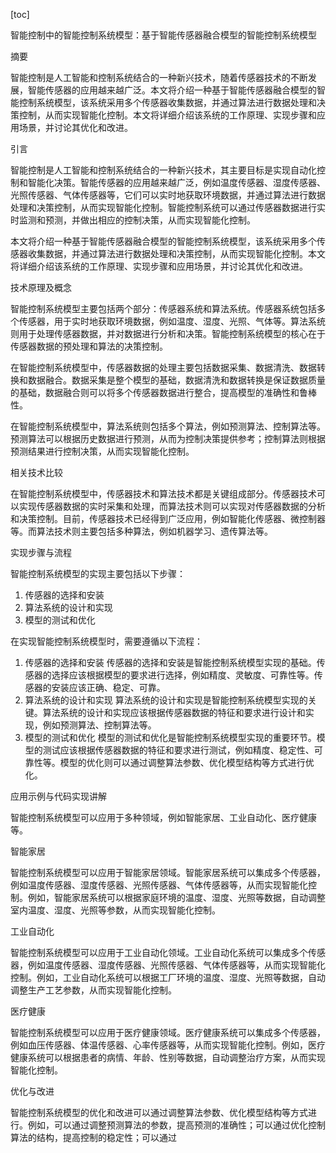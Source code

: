 
[toc]                    
                
                
智能控制中的智能控制系统模型：基于智能传感器融合模型的智能控制系统模型

摘要

智能控制是人工智能和控制系统结合的一种新兴技术，随着传感器技术的不断发展，智能传感器的应用越来越广泛。本文将介绍一种基于智能传感器融合模型的智能控制系统模型，该系统采用多个传感器收集数据，并通过算法进行数据处理和决策控制，从而实现智能化控制。本文将详细介绍该系统的工作原理、实现步骤和应用场景，并讨论其优化和改进。

引言

智能控制是人工智能和控制系统结合的一种新兴技术，其主要目标是实现自动化控制和智能化决策。智能传感器的应用越来越广泛，例如温度传感器、湿度传感器、光照传感器、气体传感器等，它们可以实时地获取环境数据，并通过算法进行数据处理和决策控制，从而实现智能化控制。智能控制系统可以通过传感器数据进行实时监测和预测，并做出相应的控制决策，从而实现智能化控制。

本文将介绍一种基于智能传感器融合模型的智能控制系统模型，该系统采用多个传感器收集数据，并通过算法进行数据处理和决策控制，从而实现智能化控制。本文将详细介绍该系统的工作原理、实现步骤和应用场景，并讨论其优化和改进。

技术原理及概念

智能控制系统模型主要包括两个部分：传感器系统和算法系统。传感器系统包括多个传感器，用于实时地获取环境数据，例如温度、湿度、光照、气体等。算法系统则用于处理传感器数据，并对数据进行分析和决策。智能控制系统模型的核心在于传感器数据的预处理和算法的决策控制。

在智能控制系统模型中，传感器数据的处理主要包括数据采集、数据清洗、数据转换和数据融合。数据采集是整个模型的基础，数据清洗和数据转换是保证数据质量的基础，数据融合则可以将多个传感器数据进行整合，提高模型的准确性和鲁棒性。

在智能控制系统模型中，算法系统则包括多个算法，例如预测算法、控制算法等。预测算法可以根据历史数据进行预测，从而为控制决策提供参考；控制算法则根据预测结果进行控制决策，从而实现智能化控制。

相关技术比较

在智能控制系统模型中，传感器技术和算法技术都是关键组成部分。传感器技术可以实现传感器数据的实时采集和处理，而算法技术则可以实现对传感器数据的分析和决策控制。目前，传感器技术已经得到广泛应用，例如智能化传感器、微控制器等。而算法技术则主要包括多种算法，例如机器学习、遗传算法等。

实现步骤与流程

智能控制系统模型的实现主要包括以下步骤：

1. 传感器的选择和安装
2. 算法系统的设计和实现
3. 模型的测试和优化

在实现智能控制系统模型时，需要遵循以下流程：

1. 传感器的选择和安装
传感器的选择和安装是智能控制系统模型实现的基础。传感器的选择应该根据模型的要求进行选择，例如精度、灵敏度、可靠性等。传感器的安装应该正确、稳定、可靠。
2. 算法系统的设计和实现
算法系统的设计和实现是智能控制系统模型实现的关键。算法系统的设计和实现应该根据传感器数据的特征和要求进行设计和实现，例如预测算法、控制算法等。
3. 模型的测试和优化
模型的测试和优化是智能控制系统模型实现的重要环节。模型的测试应该根据传感器数据的特征和要求进行测试，例如精度、稳定性、可靠性等。模型的优化则可以通过调整算法参数、优化模型结构等方式进行优化。

应用示例与代码实现讲解

智能控制系统模型可以应用于多种领域，例如智能家居、工业自动化、医疗健康等。

智能家居

智能控制系统模型可以应用于智能家居领域。智能家居系统可以集成多个传感器，例如温度传感器、湿度传感器、光照传感器、气体传感器等，从而实现智能化控制。例如，智能家居系统可以根据家庭环境的温度、湿度、光照等数据，自动调整室内温度、湿度、光照等参数，从而实现智能化控制。

工业自动化

智能控制系统模型可以应用于工业自动化领域。工业自动化系统可以集成多个传感器，例如温度传感器、湿度传感器、光照传感器、气体传感器等，从而实现智能化控制。例如，工业自动化系统可以根据工厂环境的温度、湿度、光照等数据，自动调整生产工艺参数，从而实现智能化控制。

医疗健康

智能控制系统模型可以应用于医疗健康领域。医疗健康系统可以集成多个传感器，例如血压传感器、体温传感器、心率传感器等，从而实现智能化控制。例如，医疗健康系统可以根据患者的病情、年龄、性别等数据，自动调整治疗方案，从而实现智能化控制。

优化与改进

智能控制系统模型的优化和改进可以通过调整算法参数、优化模型结构等方式进行。例如，可以通过调整预测算法的参数，提高预测的准确性；可以通过优化控制算法的结构，提高控制的稳定性；可以通过

